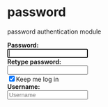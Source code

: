 # password
password authentication module
<!DOCTYPE html>
<html>
<head>
	<link rel="stylesheet" type="text/css" href="password.css">
</head>
<body>
<div class="main">
<b>Password:</b><br>
<input type="password" id="password" autofocus class="passlength" onkeyup="match();length();CheckPasswordStrength(this.value);" />    <span id="password_strength"></span><br>
<b>Retype password:</b><br> 
<input type="password" id="repass"  onkeyup="match();length();"/> <br>
<input type="checkbox" name="checkbox" value="login" checked>Keep me log in<br>
<b>Username:</b><br>
<input type="text" placeholder="Username"/>
<label id="lbl_check"> </label><br>
<label id="lbl_length"> </label><br>
<label id="lbl_strength"> </label>

<script type="text/javascript" src="interaction.js"/>
</script>
</div>
</body>
</html>
